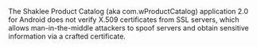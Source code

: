 The Shaklee Product Catalog (aka com.wProductCatalog) application 2.0 for Android does not verify X.509 certificates from SSL servers, which allows man-in-the-middle attackers to spoof servers and obtain sensitive information via a crafted certificate.